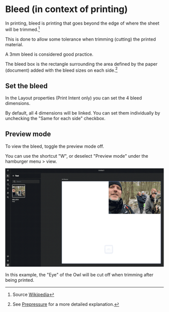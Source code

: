 # Bleed (in context of printing)

In printing, bleed is printing that goes beyond the edge of where the sheet will be trimmed.[^1]

This is done to allow some tolerance when trimming (cutting) the printed material.

A 3mm bleed is considered good practice.

[^1]: Source [Wikipedia](https://en.wikipedia.org/wiki/Bleed_(printing))

The bleed box is the rectangle surrounding the area defined by the paper (document) added with the bleed sizes on each side.[^2]

[^2]: See [Prepressure](https://www.prepressure.com/pdf/basics/page-boxes) for a more detailed explanation.

## Set the bleed

In the Layout properties (Print Intent only) you can set the 4 bleed dimensions.

By default, all 4 dimensions will be linked. You can set them individually by unchecking the "Same for each side" checkbox.

## Preview mode

To view the bleed, toggle the preview mode off.

You can use the shortcut "W", or deselect "Preview mode" under the hamburger menu > view.

![ui](showbleed.gif)

In this example, the "Eye" of the Owl will be cut off when trimming after being printed.
